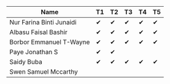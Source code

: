 |Name                              |T1  |T2  |T3  |T4  |T5  |
|----------------------------------|----|----|----|----|----|
|Nur Farina Binti Junaidi          | ✔ | ✔ | ✔ | ✔ | ✔ |
|Albasu Faisal Bashir              | ✔ | ✔ | ✔ | ✔ | ✔ |
|Borbor Emmanuel T-Wayne           | ✔ | ✔ |  ✔ |  ✔  | ✔ |
|Paye Jonathan S                   | ✔ | ✔ |    |    |    |
|Saidy Buba                        | ✔ |  ✔ | ✔ | ✔ | ✔ |
|Swen Samuel Mccarthy              |    |    |    |    |    |
